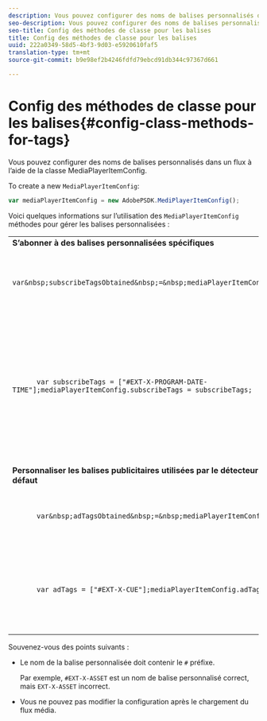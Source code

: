```yaml
---
description: Vous pouvez configurer des noms de balises personnalisés dans un flux à l’aide de la classe MediaPlayerItemConfig.
seo-description: Vous pouvez configurer des noms de balises personnalisés dans un flux à l’aide de la classe MediaPlayerItemConfig.
seo-title: Config des méthodes de classe pour les balises
title: Config des méthodes de classe pour les balises
uuid: 222a0349-58d5-4bf3-9d03-e5920610faf5
translation-type: tm+mt
source-git-commit: b9e98ef2b4246fdfd79ebcd91db344c97367d661

---
```



# Config des méthodes de classe pour les balises{#config-class-methods-for-tags}

Vous pouvez configurer des noms de balises personnalisés dans un flux à l’aide de la classe MediaPlayerItemConfig.

To create a new `MediaPlayerItemConfig`:

```js
var mediaPlayerItemConfig = new AdobePSDK.MediPlayerItemConfig();
```

Voici quelques informations sur l’utilisation des `MediaPlayerItemConfig` méthodes pour gérer les balises personnalisées :

<table id="table_0AC0973497144DDAB05726E3F031ACD1"> 
 <tbody> 
  <tr> 
   <td colname="col1"> <b>S’abonner à des balises personnalisées spécifiques</b> </td> 
   <td colname="col2"> </td> 
  </tr> 
  <tr> 
   <td colname="col1"> 
    <code class="syntax javascript">
      var&amp;nbsp;subscribeTagsObtained&amp;nbsp;=&amp;nbsp;mediaPlayerItemConfig.subscribeTags;
    </code> </td> 
   <td colname="col2"> <p>Récupère la liste actuelle des balises abonnées. </p> </td> 
  </tr> 
  <tr> 
   <td colname="col1"> 
    <code class="syntax javascript">
      var&nbsp;subscribeTags&nbsp;=&nbsp;["#EXT-X-PROGRAM-DATE-TIME"];mediaPlayerItemConfig.subscribeTags&nbsp;=&nbsp;subscribeTags;
    </code> </td> 
   <td colname="col2"> <p>Définit la liste des balises abonnées exposées à l’application. </p> <p>Votre application est également automatiquement abonnée à toutes les balises transmises par le biais de <span class="codeph"> balises publicitaires </span>. </p> </td> 
  </tr> 
  <tr> 
   <td colname="col1"> <b>Personnaliser les balises publicitaires utilisées par le détecteur d'opportunités par défaut </b> </td> 
   <td colname="col2"> </td> 
  </tr> 
  <tr> 
   <td colname="col1"> 
    <code class="syntax javascript">
      var&amp;nbsp;adTagsObtained&amp;nbsp;=&amp;nbsp;mediaPlayerItemConfig.adTags; 
    </code> </td> 
   <td colname="col2"> <p>Récupère la liste actuelle des balises publicitaires. </p> </td> 
  </tr> 
  <tr> 
   <td colname="col1"> 
    <code class="syntax javascript">
      var&nbsp;adTags&nbsp;=&nbsp;["#EXT-X-CUE"];mediaPlayerItemConfig.adTags&nbsp;=&nbsp;adTags;
    </code> </td> 
   <td colname="col2"> <p>Définit la liste des balises publicitaires à utiliser par le générateur d’opportunités par défaut. </p> </td> 
  </tr> 
 </tbody> 
</table>

Souvenez-vous des points suivants :

* Le nom de la balise personnalisée doit contenir le `#` préfixe.

   Par exemple, `#EXT-X-ASSET` est un nom de balise personnalisé correct, mais `EXT-X-ASSET` incorrect.

* Vous ne pouvez pas modifier la configuration après le chargement du flux média.

